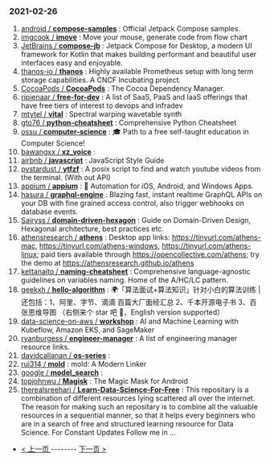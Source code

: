 ### 2021-02-26 
1. [
        android /
**compose-samples**](https://github.com/android/compose-samples) : Official Jetpack Compose samples.
1. [
        imgcook /
**imove**](https://github.com/imgcook/imove) : Move your mouse, generate code from flow chart
1. [
        JetBrains /
**compose-jb**](https://github.com/JetBrains/compose-jb) : Jetpack Compose for Desktop, a modern UI framework for Kotlin that makes building performant and beautiful user interfaces easy and enjoyable.
1. [
        thanos-io /
**thanos**](https://github.com/thanos-io/thanos) : Highly available Prometheus setup with long term storage capabilities. A CNCF Incubating project.
1. [
        CocoaPods /
**CocoaPods**](https://github.com/CocoaPods/CocoaPods) : The Cocoa Dependency Manager.
1. [
        ripienaar /
**free-for-dev**](https://github.com/ripienaar/free-for-dev) : A list of SaaS, PaaS and IaaS offerings that have free tiers of interest to devops and infradev
1. [
        mtytel /
**vital**](https://github.com/mtytel/vital) : Spectral warping wavetable synth
1. [
        gto76 /
**python-cheatsheet**](https://github.com/gto76/python-cheatsheet) : Comprehensive Python Cheatsheet
1. [
        ossu /
**computer-science**](https://github.com/ossu/computer-science) : 🎓 Path to a free self-taught education in Computer Science!
1. [
        bawangxx /
**xz_voice**](https://github.com/bawangxx/xz_voice) : 
1. [
        airbnb /
**javascript**](https://github.com/airbnb/javascript) : JavaScript Style Guide
1. [
        pystardust /
**ytfzf**](https://github.com/pystardust/ytfzf) : A posix script to find and watch youtube videos from the terminal. (With out API)
1. [
        appium /
**appium**](https://github.com/appium/appium) : 📱 Automation for iOS, Android, and Windows Apps.
1. [
        hasura /
**graphql-engine**](https://github.com/hasura/graphql-engine) : Blazing fast, instant realtime GraphQL APIs on your DB with fine grained access control, also trigger webhooks on database events.
1. [
        Sairyss /
**domain-driven-hexagon**](https://github.com/Sairyss/domain-driven-hexagon) : Guide on Domain-Driven Design, Hexagonal architecture, best practices etc.
1. [
        athensresearch /
**athens**](https://github.com/athensresearch/athens) : Desktop app links: https://tinyurl.com/athens-mac, https://tinyurl.com/athens-windows, https://tinyurl.com/athens-linux; paid tiers available through https://opencollective.com/athens; try the demo at https://athensresearch.github.io/athens
1. [
        kettanaito /
**naming-cheatsheet**](https://github.com/kettanaito/naming-cheatsheet) : Comprehensive language-agnostic guidelines on variables naming. Home of the A/HC/LC pattern.
1. [
        geekxh /
**hello-algorithm**](https://github.com/geekxh/hello-algorithm) : 🌍「算法面试+算法知识」针对小白的算法训练 | 还包括：1、阿里、字节、滴滴 百篇大厂面经汇总 2、千本开源电子书 3、百张思维导图 （右侧来个 star 吧 🌹，English version supported）
1. [
        data-science-on-aws /
**workshop**](https://github.com/data-science-on-aws/workshop) : AI and Machine Learning with Kubeflow, Amazon EKS, and SageMaker
1. [
        ryanburgess /
**engineer-manager**](https://github.com/ryanburgess/engineer-manager) : A list of engineering manager resource links.
1. [
        davidcallanan /
**os-series**](https://github.com/davidcallanan/os-series) : 
1. [
        rui314 /
**mold**](https://github.com/rui314/mold) : mold: A Modern Linker
1. [
        google /
**model_search**](https://github.com/google/model_search) : 
1. [
        topjohnwu /
**Magisk**](https://github.com/topjohnwu/Magisk) : The Magic Mask for Android
1. [
        therealsreehari /
**Learn-Data-Science-For-Free**](https://github.com/therealsreehari/Learn-Data-Science-For-Free) : This repositary is a combination of different resources lying scattered all over the internet. The reason for making such an repositary is to combine all the valuable resources in a sequential manner, so that it helps every beginners who are in a search of free and structured learning resource for Data Science. For Constant Updates Follow me in … 

- [ < 上一页 ](https://github.com/able8/github-trending-daily-record/blob/master/2021-02-25.md) -------- [ 下一页 > ](https://github.com/able8/github-trending-daily-record/blob/master/2021-02-27.md)